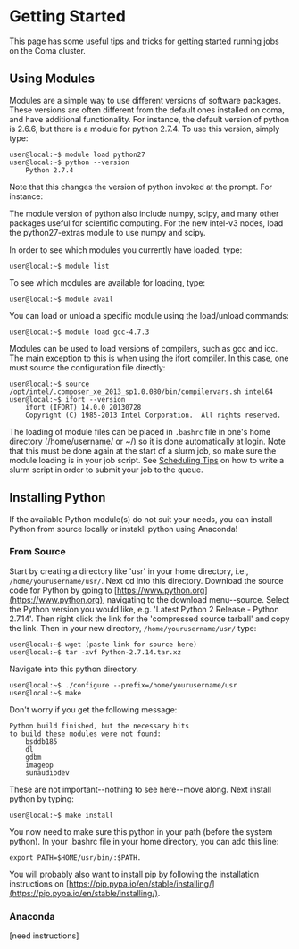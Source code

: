 # Getting Started 

This page has some useful tips and tricks for getting started running jobs on the Coma cluster.


## Using Modules
 
Modules are a simple way to use different versions of software packages. These versions are often different from the default ones installed on coma, and have additional functionality. For instance, the default version of python is 2.6.6, but there is a module for python 2.7.4. To use this version, simply type:

```console
user@local:~$ module load python27
user@local:~$ python --version
    Python 2.7.4
```

Note that this changes the version of python invoked at the prompt. For instance:

The module version of python also include numpy, scipy, and many other packages useful for scientific computing. For the new intel-v3 nodes, load the python27-extras module to use numpy and scipy.

In order to see which modules you currently have loaded, type:

```console
user@local:~$ module list
``` 

To see which modules are available for loading, type:

```console
user@local:~$ module avail
```

You can load or unload a specific module using the load/unload commands:
 
```console
user@local:~$ module load gcc-4.7.3
```

Modules can be used to load versions of compilers, such as gcc and icc. The main exception to this is when using the ifort compiler. In this case, one must source the configuration file directly:

 
```console
user@local:~$ source /opt/intel/.composer_xe_2013_sp1.0.080/bin/compilervars.sh intel64
user@local:~$ ifort --version
    ifort (IFORT) 14.0.0 20130728
    Copyright (C) 1985-2013 Intel Corporation.  All rights reserved.
```
 
The loading of module files can be placed in `.bashrc` file in one's home directory (/home/username/ or ~/) so it is done automatically at login. Note that this must be done again at the start of a slurm job, so make sure the module loading is in your job script. See [Scheduling Tips]() on how to write a slurm script in order to submit your job to the queue.


## Installing Python

If the available Python module(s) do not suit your needs, you can install Python from source locally or instakll python using Anaconda! 


### From Source

Start by creating a directory like 'usr' in your home directory, i.e., `/home/yourusername/usr/`.  Next cd into this directory.  Download the source code for Python by going to [https://www.python.org](https://www.python.org), navigating to the download menu--source.  Select the Python version you would like, e.g. 'Latest Python 2 Release - Python 2.7.14'.  Then right click the link for the 'compressed source tarball' and copy the link.  Then in your new directory, `/home/yourusername/usr/` type:

 
```console
user@local:~$ wget (paste link for source here)
user@local:~$ tar -xvf Python-2.7.14.tar.xz 
``` 

Navigate into this python directory.   

```console
user@local:~$ ./configure --prefix=/home/yourusername/usr
user@local:~$ make 
```

Don't worry if you get the following message:

```console
Python build finished, but the necessary bits
to build these modules were not found:
    bsddb185 
    dl
    gdbm            
    imageop
    sunaudiodev 
```

These are not important--nothing to see here--move along. Next install python by typing:

 
```console
user@local:~$ make install
```

You now need to make sure this python in your path (before the system python). In your .bashrc file in your home directory, you can add this line:


```
export PATH=$HOME/usr/bin/:$PATH.
```
 
You will probably also want to install pip by following the installation instructions on [https://pip.pypa.io/en/stable/installing/](https://pip.pypa.io/en/stable/installing/).


### Anaconda

[need instructions]
 